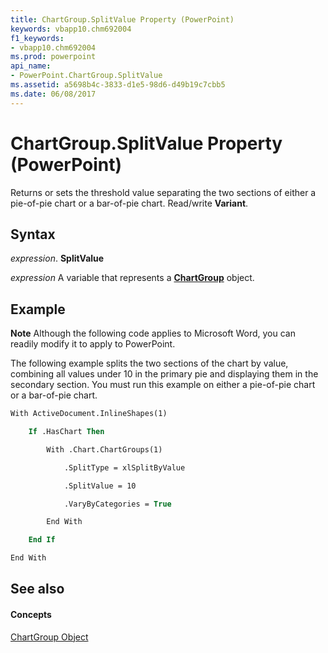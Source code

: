 ```yaml
---
title: ChartGroup.SplitValue Property (PowerPoint)
keywords: vbapp10.chm692004
f1_keywords:
- vbapp10.chm692004
ms.prod: powerpoint
api_name:
- PowerPoint.ChartGroup.SplitValue
ms.assetid: a5698b4c-3833-d1e5-98d6-d49b19c7cbb5
ms.date: 06/08/2017
---
```



# ChartGroup.SplitValue Property (PowerPoint)

Returns or sets the threshold value separating the two sections of either a pie-of-pie chart or a bar-of-pie chart. Read/write  **Variant**.


## Syntax

 _expression_. **SplitValue**

 _expression_ A variable that represents a **[ChartGroup](PowerPoint.ChartGroup.md)** object.


## Example




 **Note**  Although the following code applies to Microsoft Word, you can readily modify it to apply to PowerPoint.

The following example splits the two sections of the chart by value, combining all values under 10 in the primary pie and displaying them in the secondary section. You must run this example on either a pie-of-pie chart or a bar-of-pie chart. 




```vb
With ActiveDocument.InlineShapes(1)

    If .HasChart Then

        With .Chart.ChartGroups(1)

            .SplitType = xlSplitByValue

            .SplitValue = 10

            .VaryByCategories = True

        End With

    End If

End With
```


## See also


#### Concepts


[ChartGroup Object](PowerPoint.ChartGroup.md)

